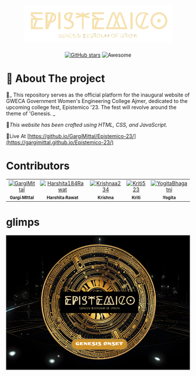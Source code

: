 
<h1 align="center">
  <a href="https://github.com/GargiMittal/Epistemico-23">
    <img src="https://github.com/GargiMittal/Epistemico-23/blob/main/images/EPIS_text.png">
  </a>
</h1>

<p align="center">
<a href="https://github.com/GargiMittal/Epistemico-23/stargazers"><img alt="GitHub stars" src="https://img.shields.io/github/stars/GargiMittal/Epistemico-23.svg"></a>
<a><img alt="Awesome" src="https://awesome.re/badge-flat2.svg"></a>
</p>

# 💭 About The project 

💠_ This repository serves as the official platform for the inaugural website of GWECA Government Women's Engineering College Ajmer, dedicated to the upcoming college fest, Epistemico '23. The fest will revolve around the theme of 'Genesis. _

💠_This website has been crafted using HTML, CSS, and JavaScript._

💠Live At [https://github.io/GargiMittal/Epistemico-23/](https://gargimittal.github.io/Epistemico-23/)


<h1> Contributors </h1>

<table>  
    <td align="center">
        <a href="https://github.com/GargiMittal">
            <img src="https://github.com/GargiMittal.png?size=150"  alt="GargiMittal"/>
            <br />
            <sub><b>Gargi MIttal</b></sub>
        </a>
    </td>
     <td align="center">
        <a href="https://github.com/Harshita184Rawat">
            <img src="https://github.com/Harshita184Rawat.png?size=150"  alt="Harshita184Rawat"/>
            <br />
            <sub><b>Harshita Rawat</b></sub>
        </a>
    </td>
     <td align="center">
        <a href="https://github.com/Krishnaa234">
            <img src="https://github.com/github.png?size=150"  alt="Krishnaa234"/>
            <br />
            <sub><b>Krishna</b></sub>
        </a>
    </td>
      <td align="center">
        <a href="https://github.com/Kriti523">
            <img src="https://github.com/Kriti523.png?size=150"  alt="Kriti523"/>
            <br />
            <sub><b>Kriti</b></sub>
        </a>
    </td>
     <td align="center">
        <a href="https://github.com/YogitaBhagatni">
            <img src="https://github.com/github.png?size=150"  alt="YogitaBhagatni"/>
            <br />
            <sub><b>Yogita</b></sub>
        </a>
    </td>
    

<table>


# glimps
![Local Image](images/epistt.png)
